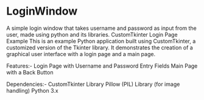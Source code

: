 # LoginWindow
A simple login window that takes username and password as input from the user, made using python and its libraries.
CustomTkinter Login Page Example
This is an example Python application built using CustomTkinter, a customized version of the Tkinter library. It demonstrates the creation of a graphical user interface with a login page and a main page.


Features:-
Login Page with Username and Password Entry Fields
Main Page with a Back Button

Dependencies:-
CustomTkinter Library
Pillow (PIL) Library (for image handling)
Python 3.x
